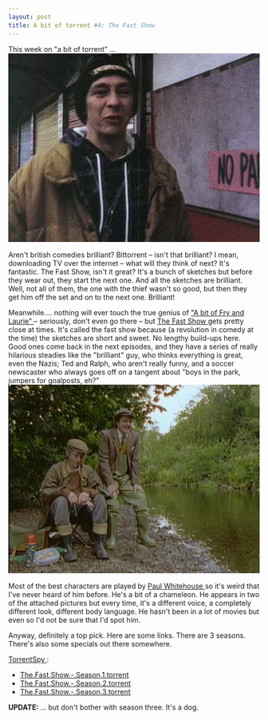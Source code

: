 ```yaml
---
layout: post
title: A bit of torrent #4: The Fast Show
---
```



This week on "a bit of torrent" ...<img src="/weblog/images/2006/fast_show-fantastic.png" alt="fast show" />

Aren't british comedies brilliant? Bittorrent – isn't that brilliant? I mean, downloading TV over the internet – what will they think of next? It's fantastic. The Fast Show, isn't it great? It's a bunch of sketches but before they wear out, they start the next one. And all the sketches are brilliant. Well, not all of them, the one with the thief wasn't so good, but then they get him off the set and on to the next one. Brilliant! 

Meanwhile.... nothing will ever touch the true genius of <a href="/weblog/2006/01/17">"A bit of Fry and Laurie" </a>–&#160;seriously, don't even go there –&nbsp;but <a href="http://www.bbc.co.uk/comedy/fastshow/">The Fast Show </a>gets pretty close at times. It's called the fast show because (a revolution in comedy at the time) the sketches are short and sweet. No lengthy build-ups here. Good ones come back in the next episodes, and they have a series of really hilarious steadies like the "brilliant" guy, who thinks everything is great, even the Nazis; Ted and Ralph, who aren't really funny, and a soccer newscaster who always goes off on a tangent about "boys in the park, jumpers for goalposts, eh?"<img src="/weblog/images/2006/fast_show-ted_and_ralph.png" alt="fast show" />

Most of the best characters are played by <a href="http://www.imdb.com/name/nm0925768/">Paul </a><a href="http://en.wikipedia.org/wiki/Paul_Whitehouse">Whitehouse </a>so it's weird that I've never heard of him before. He's a bit of a chameleon. He appears in two of the attached pictures but every time, it's a different voice, a completely different look, different body language. He hasn't been in a lot of movies but even so I'd not be sure that I'd spot him. 

Anyway, definitely a top pick. Here are some links. There are 3 seasons. There's also some specials out there somewhere. 

<a href="http://www.torrentspy.com/">TorrentSpy </a>:<ul><li><a href="http://www.torrentspy.com/download.asp?id=39250">The.Fast.Show.-.Season.1.torrent </a></li><li><a href="http://www.torrentspy.com/download.asp?id=39251">The.Fast.Show.-.Season.2.torrent </a></li><li><a href="http://www.torrentspy.com/download.asp?id=39252">The.Fast.Show.-.Season.3.torrent </a></li></ul>

<strong>UPDATE: </strong>... but don't bother with season three. It's a dog.
